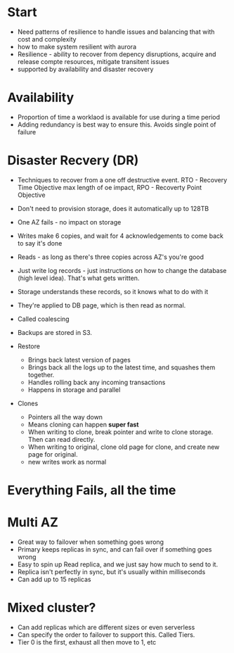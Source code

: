 # Start

- Need patterns of resilience to handle issues and balancing that with cost and complexity
- how to make system resilient with aurora
- Resilience - ability to recover from depency disruptions, acquire and release compte resources, mitigate transitent issues
- supported by availability and disaster recovery

# Availability

- Proportion of time a worklaod is available for use during a time period
- Adding redundancy is best way to ensure this. Avoids single point of failure

# Disaster Recvery (DR)

- Techniques to recover from a one off destructive event. RTO - Recovery Time Objective max length of oe impact, RPO - Recoverty Point Objective

- Don't need to provision storage, does it automatically up to 128TB

- One AZ fails - no impact on storage
- Writes make 6 copies, and wait for 4 acknowledgements to come back to say it's done
- Reads - as long as there's three copies across AZ's you're good

- Just write log records - just instructions on how to change the database (high level idea). That's what gets written.
- Storage understands these records, so it knows what to do with it
- They're applied to DB page, which is then read as normal.
- Called coalescing

- Backups are stored in S3.

- Restore

  - Brings back latest version of pages
  - Brings back all the logs up to the latest time, and squashes them together.
  - Handles rolling back any incoming transactions
  - Happens in storage and parallel

- Clones
  - Pointers all the way down
  - Means cloning can happen **super fast**
  - When writing to clone, break pointer and write to clone storage. Then can read directly.
  - When writing to original, clone old page for clone, and create new page for original.
  - new writes work as normal

# Everything Fails, all the time

# Multi AZ

- Great way to failover when something goes wrong
- Primary keeps replicas in sync, and can fail over if something goes wrong
- Easy to spin up Read replica, and we just say how much to send to it.
- Replica isn't perfectly in sync, but it's usually within milliseconds
- Can add up to 15 replicas

# Mixed cluster?

- Can add replicas which are different sizes or even serverless
- Can specify the order to failover to support this. Called Tiers.
- Tier 0 is the first, exhaust all then move to 1, etc

